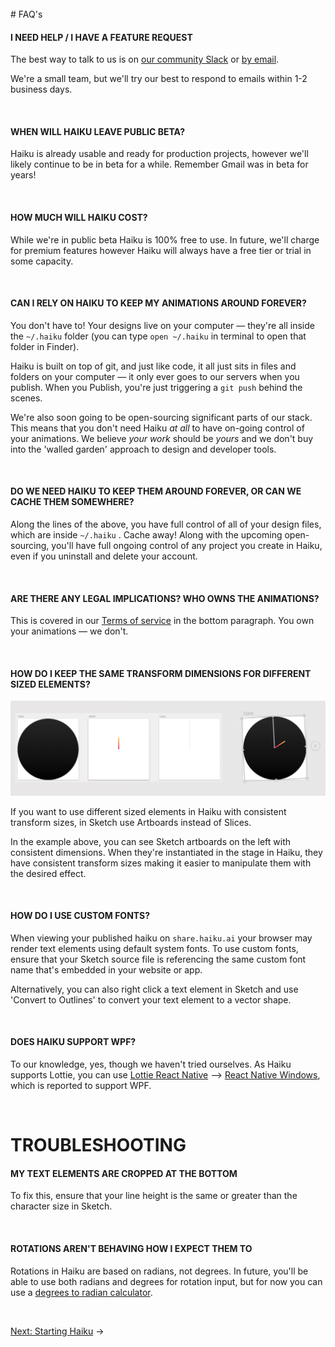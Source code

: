 <br>
# FAQ's

#### I NEED HELP / I HAVE A FEATURE REQUEST

The best way to talk to us is on [our community Slack](https://join.slack.com/t/haiku-community/shared_invite/enQtMjU0NzExMzQzMjIxLTA3NjgzZDYzYmNjYzcxNmUwY2NhMTE0YTE2OGVjZGE0MDhmNGIxOWUzOTk5OTI5MmQ0ZjA5MDAwNGY1Yjk1OTg) or [by email](mailto:contact@haiku.ai).

We're a small team, but we'll try our best to respond to emails within 1-2 business days.

<br>

#### WHEN WILL HAIKU LEAVE PUBLIC BETA?

Haiku is already usable and ready for production projects, however we'll likely continue to be in beta for a while. Remember Gmail was in beta for years!

<br>

#### HOW MUCH WILL HAIKU COST?

While we're in public beta Haiku is 100% free to use. In future, we'll charge for premium features however Haiku will always have a free tier or trial in some capacity.

<br>

#### CAN I RELY ON HAIKU TO KEEP MY ANIMATIONS AROUND FOREVER?

You don't have to! Your designs live on your computer — they're all inside the `~/.haiku` folder (you can type `open ~/.haiku` in terminal to open that folder in Finder).

Haiku is built on top of git, and just like code, it all just sits in files and folders on your computer — it only ever goes to our servers when you publish. When you Publish, you're just triggering a `git push` behind the scenes.

We're also soon going to be open-sourcing significant parts of our stack. This means that you don't need Haiku *at all* to have on-going control of your animations. We believe *your work* should be *yours* and we don't buy into the 'walled garden' approach to design and developer tools.

<br>

#### DO WE NEED HAIKU TO KEEP THEM AROUND FOREVER, OR CAN WE CACHE THEM SOMEWHERE?

Along the lines of the above, you have full control of all of your design files, which are inside `~/.haiku` . Cache away! Along with the upcoming open-sourcing, you'll have full ongoing control of any project you create in Haiku, even if you uninstall and delete your account.

<br>

#### ARE THERE ANY LEGAL IMPLICATIONS? WHO OWNS THE ANIMATIONS?

This is covered in our [Terms of service](https://www.haiku.ai/terms-of-service.html) in the bottom paragraph. You own your animations — we don't.

<br>

#### HOW DO I KEEP THE SAME TRANSFORM DIMENSIONS FOR DIFFERENT SIZED ELEMENTS?

![](/assets/faqs/artboard-transform-rotation.gif)

If you want to use different sized elements in Haiku with consistent transform sizes, in Sketch use Artboards instead of Slices.

In the example above, you can see Sketch artboards on the left with consistent dimensions. When they're instantiated in the stage in Haiku, they have consistent transform sizes making it easier to manipulate them with the desired effect.

<br>

#### HOW DO I USE CUSTOM FONTS?

When viewing your published haiku on `share.haiku.ai` your browser may render text elements using default system fonts. To use custom fonts, ensure that your Sketch source file is referencing the same custom font name that's embedded in your website or app.

Alternatively, you can also right click a text element in Sketch and use 'Convert to Outlines' to convert your text element to a vector shape.

<br>

#### DOES HAIKU SUPPORT WPF?
To our knowledge, yes, though we haven't tried ourselves. As Haiku supports Lottie, you can use [Lottie React Native](https://github.com/airbnb/lottie-react-native) —> [React Native Windows](https://github.com/Microsoft/react-native-windows), which is reported to support WPF.

<br>


# TROUBLESHOOTING


#### MY TEXT ELEMENTS ARE CROPPED AT THE BOTTOM

To fix this, ensure that your line height is the same or greater than the character size in Sketch.

<br>

#### ROTATIONS AREN'T BEHAVING HOW I EXPECT THEM TO

Rotations in Haiku are based on radians, not degrees. In future, you'll be able to use both radians and degrees for rotation input, but for now you can use a [degrees to radian calculator](https://www.calcunation.com/calculator/degrees-to-radians.php).

<br>


[Next: Starting Haiku](using-haiku/starting-haiku.md) &rarr;
